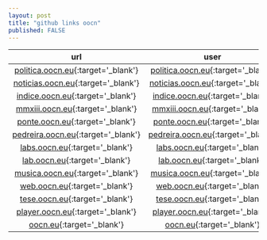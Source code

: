 ```yaml
---
layout: post
title: "github links oocn"
published: FALSE
---
```


|url|user|repo|indirect|cname|
|:---:|:--:|:---:|:---:|:---:|
|[politica.oocn.eu](http://politica.oocn.eu){:target='_blank'}|[politica.oocn.eu](http://xoooix.github.io){:target='_blank'}|[politica.oocn.eu](https://github.com/xoooix/xoooix.github.io){:target='_blank'}|[politica.oocn.eu](http://xoooix.github.io/){:target='_blank'}|[politica.oocn.eu](https://github.com/xoooix/xoooix.github.io/blob/master/CNAME){:target='_blank'}|
|[noticias.oocn.eu](http://noticias.oocn.eu){:target='_blank'}|[noticias.oocn.eu](http://xooiox.github.io){:target='_blank'}|[noticias.oocn.eu](https://github.com/xooiox/xooiox.github.io){:target='_blank'}|[noticias.oocn.eu](http://xooiox.github.io/){:target='_blank'}|[noticias.oocn.eu](https://github.com/xooiox/xooiox.github.io/blob/master/CNAME){:target='_blank'}|
|[indice.oocn.eu](http://indice.oocn.eu){:target='_blank'}|[indice.oocn.eu](http://xoooox.github.io){:target='_blank'}|[indice.oocn.eu](https://github.com/xoooox/xoooox.github.io){:target='_blank'}|[indice.oocn.eu](http://xoooox.github.io/){:target='_blank'}|[indice.oocn.eu](https://github.com/xoooox/xoooox.github.io/blob/master/CNAME){:target='_blank'}|
|[mmxiii.oocn.eu](http://mmxiii.oocn.eu){:target='_blank'}|[mmxiii.oocn.eu](http://xooiix.github.io){:target='_blank'}|[mmxiii.oocn.eu](https://github.com/xooiix/xooiix.github.io){:target='_blank'}|[mmxiii.oocn.eu](http://xooiix.github.io/){:target='_blank'}|[mmxiii.oocn.eu](https://github.com/xooiix/xooiix.github.io/blob/master/CNAME){:target='_blank'}|
|[ponte.oocn.eu](http://ponte.oocn.eu){:target='_blank'}|[ponte.oocn.eu](http://xoioox.github.io){:target='_blank'}|[ponte.oocn.eu](https://github.com/xoioox/xoioox.github.io){:target='_blank'}|[ponte.oocn.eu](http://xoioox.github.io/){:target='_blank'}|[ponte.oocn.eu](https://github.com/xoioox/xoioox.github.io/blob/master/CNAME){:target='_blank'}|
|[pedreira.oocn.eu](http://pedreira.oocn.eu){:target='_blank'}|[pedreira.oocn.eu](http://xoioix.github.io){:target='_blank'}|[pedreira.oocn.eu](https://github.com/xoioix/xoioix.github.io){:target='_blank'}|[pedreira.oocn.eu](http://xoioix.github.io/){:target='_blank'}|[pedreira.oocn.eu](https://github.com/xoioix/xoioix.github.io/blob/master/CNAME){:target='_blank'}|
|[labs.oocn.eu](http://labs.oocn.eu){:target='_blank'}|[labs.oocn.eu](http://xoiiox.github.io){:target='_blank'}|[labs.oocn.eu](https://github.com/xoiiox/xoiiox.github.io){:target='_blank'}|[labs.oocn.eu](http://xoiiox.github.io/){:target='_blank'}|[labs.oocn.eu](https://github.com/xoiiox/xoiiox.github.io/blob/master/CNAME){:target='_blank'}|
|[lab.oocn.eu](http://lab.oocn.eu){:target='_blank'}|[lab.oocn.eu](http://xoiiix.github.io){:target='_blank'}|[lab.oocn.eu](https://github.com/xoiiix/xoiiix.github.io){:target='_blank'}|[lab.oocn.eu](http://xoiiix.github.io/){:target='_blank'}|[lab.oocn.eu](https://github.com/xoiiix/xoiiix.github.io/blob/master/CNAME){:target='_blank'}|
|[musica.oocn.eu](http://musica.oocn.eu){:target='_blank'}|[musica.oocn.eu](http://xiooox.github.io){:target='_blank'}|[musica.oocn.eu](https://github.com/xiooox/xiooox.github.io){:target='_blank'}|[musica.oocn.eu](http://xiooox.github.io/){:target='_blank'}|[musica.oocn.eu](https://github.com/xiooox/xiooox.github.io/blob/master/CNAME){:target='_blank'}|
|[web.oocn.eu](http://web.oocn.eu){:target='_blank'}|[web.oocn.eu](http://xiooix.github.io){:target='_blank'}|[web.oocn.eu](https://github.com/xiooix/xiooix.github.io){:target='_blank'}|[web.oocn.eu](http://xiooix.github.io/){:target='_blank'}|[web.oocn.eu](https://github.com/xiooix/xiooix.github.io/blob/master/CNAME){:target='_blank'}|
|[tese.oocn.eu](http://tese.oocn.eu){:target='_blank'}|[tese.oocn.eu](http://xioiox.github.io){:target='_blank'}|[tese.oocn.eu](https://github.com/xioiox/xioiox.github.io){:target='_blank'}|[tese.oocn.eu](http://xioiox.github.io/){:target='_blank'}|[tese.oocn.eu](https://github.com/xioiox/xioiox.github.io/blob/master/CNAME){:target='_blank'}|
|[player.oocn.eu](http://player.oocn.eu){:target='_blank'}|[player.oocn.eu](http://xiiiix.github.io){:target='_blank'}|[player.oocn.eu](https://github.com/xiiiix/xiiiix.github.io){:target='_blank'}|[player.oocn.eu](http://xiiiix.github.io/){:target='_blank'}|[player.oocn.eu](https://github.com/xiiiix/xiiiix.github.io/blob/master/CNAME){:target='_blank'}|
|[oocn.eu](http://oocn.eu){:target='_blank'}|[oocn.eu](http://xiiiix.github.io){:target='_blank'}|[oocn.eu](https://github.com/xiiiix/xiiiix.github.io){:target='_blank'}|[oocn.eu](http://xiiiix.github.io/){:target='_blank'}|[oocn.eu](https://github.com/xiiiix/xiiiix.github.io/blob/master/CNAME){:target='_blank'}|
